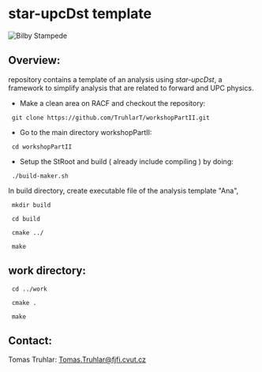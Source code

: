 # star-upcDst template

![Bilby Stampede](https://cds.cern.ch/record/2288105/files/fig1.png)

## Overview:
repository contains a template of an analysis using *star-upcDst*, a framework to simplify analysis that are related to forward and UPC physics. 

- Make a clean area on RACF and checkout the repository:

<pre><code> git clone https://github.com/TruhlarT/workshopPartII.git </pre></code>

- Go to the main directory workshopPartII:

<pre><code> cd workshopPartII </pre></code>

- Setup the StRoot and build ( already include compiling ) by doing:

<pre><code> ./build-maker.sh </pre></code>

In build directory, create executable file of the analysis template "Ana",

<pre><code> mkdir build </code></pre>
<pre><code> cd build </code></pre>
<pre><code> cmake ../ </code></pre>
<pre><code> make </code></pre>

## work directory:
<pre><code> cd ../work </code></pre>
<pre><code> cmake .</code></pre>
<pre><code> make </code></pre>


## Contact:
Tomas Truhlar: <Tomas.Truhlar@fjfi.cvut.cz>
